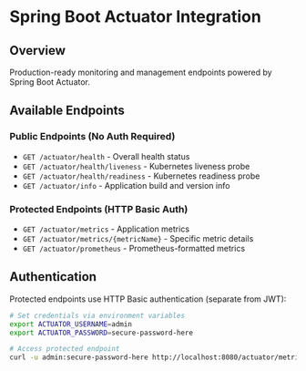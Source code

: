 # Spring Boot Actuator Integration

## Overview
Production-ready monitoring and management endpoints powered by Spring Boot Actuator.

## Available Endpoints

### Public Endpoints (No Auth Required)
- `GET /actuator/health` - Overall health status
- `GET /actuator/health/liveness` - Kubernetes liveness probe
- `GET /actuator/health/readiness` - Kubernetes readiness probe
- `GET /actuator/info` - Application build and version info

### Protected Endpoints (HTTP Basic Auth)
- `GET /actuator/metrics` - Application metrics
- `GET /actuator/metrics/{metricName}` - Specific metric details
- `GET /actuator/prometheus` - Prometheus-formatted metrics

## Authentication

Protected endpoints use HTTP Basic authentication (separate from JWT):

```bash
# Set credentials via environment variables
export ACTUATOR_USERNAME=admin
export ACTUATOR_PASSWORD=secure-password-here

# Access protected endpoint
curl -u admin:secure-password-here http://localhost:8080/actuator/metrics